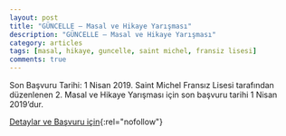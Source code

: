 ```yaml
---
layout: post
title: "GÜNCELLE – Masal ve Hikaye Yarışması"
description: "GÜNCELLE – Masal ve Hikaye Yarışması"
category: articles
tags: [masal, hikaye, guncelle, saint michel, fransiz lisesi]
comments: true
---
```


Son Başvuru Tarihi: 1 Nisan 2019. Saint Michel Fransız Lisesi tarafından düzenlenen 2. Masal ve Hikaye Yarışması için son başvuru tarihi 1 Nisan 2019’dur.

[Detaylar ve Başvuru için](http://sm.k12.tr/events/guncelle-masal-ve-hikaye-yarismasi/?utm_source=edebiyatyarismalari.com&utm_medium=affiliate){:rel="nofollow"}